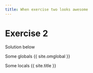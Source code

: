 ```yaml
---
title: When exercise two looks awesome
---
```


# Exercise 2

Solution below

Some globals
{{ site.omglobal }}

Some locals
{{ site.title }}
